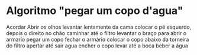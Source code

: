 # Algoritmo "pegar um copo d'agua"

Acordar
Abrir os olhos
levantar lentamente da cama
colocar o pé esquerdo, depois o direito no chão
caminhar até o filtro
levantar o braço para abrir o armario
pegar um copo
fechar o armário
colocar o copo abaixo da torneira do filtro
apertar até sair agua
encher o copo
levar até a boca
beber a água